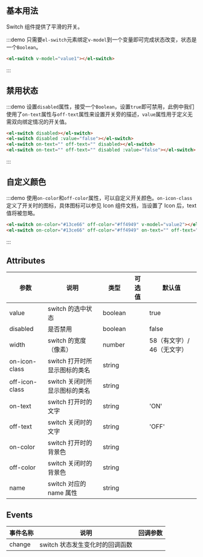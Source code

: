 <style>
  .demo-box.demo-switch {
    .el-switch {
      display: block;
      margin: 20px 0;
    }
  }
</style>

<script>
  export default {
    data() {
      return {
        value1: true,
        value2: true,
        value3: true
      }
    }
  };
</script>

## 基本用法

Switch 组件提供了平滑的开关。

:::demo 只需要`el-switch`元素绑定`v-model`到一个变量即可完成状态改变，状态是一个`Boolean`。

```html
<el-switch v-model="value1"></el-switch>
```
:::

## 禁用状态

:::demo 设置`disabled`属性，接受一个`Boolean`，设置`true`即可禁用，此例中我们使用了`on-text`属性与`off-text`属性来设置开关旁的描述，`value`属性用于定义无需双向绑定情况的开关值。

```html
<el-switch disabled></el-switch>
<el-switch disabled :value="false"></el-switch>
<el-switch on-text="" off-text="" disabled></el-switch>
<el-switch on-text="" off-text="" disabled :value="false"></el-switch>
```
:::

## 自定义颜色

:::demo 使用`on-color`和`off-color`属性，可以自定义开关颜色。`on-icon-class`定义了开关时的图标，具体图标可以参见 Icon 组件文档，当设置了 Icon 后，text 值将被忽略。

```html
<el-switch on-color="#13ce66" off-color="#ff4949" v-model="value2"></el-switch>
<el-switch on-color="#13ce66" off-color="#ff4949" on-text="" off-text="" v-model="value3"></el-switch>
```
:::

## Attributes
| 参数      | 说明    | 类型      | 可选值       | 默认值   |
|---------- |-------- |---------- |-------------  |-------- |
| value     | switch 的选中状态   | boolean    |               | true |
| disabled  | 是否禁用    | boolean   |  | false   |
| width  | switch 的宽度（像素）    | number   | | 58（有文字）/ 46（无文字） |
| on-icon-class  | switch 打开时所显示图标的类名    | string   | | |
| off-icon-class  | switch 关闭时所显示图标的类名    | string   | | |
| on-text  | switch 打开时的文字    | string   | | 'ON' |
| off-text  | switch 关闭时的文字    | string   | | 'OFF' |
| on-color  | switch 打开时的背景色    | string   | | |
| off-color  | switch 关闭时的背景色    | string   | | |
| name  | switch 对应的 name 属性    | string   | | |

## Events
| 事件名称      | 说明    | 回调参数      |
|---------- |-------- |---------- |
| change  | switch 状态发生变化时的回调函数    |  |
